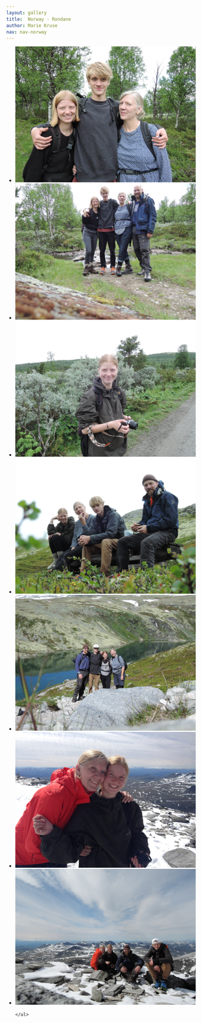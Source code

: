 ```yaml
---
layout: gallery
title:  Norway - Rondane
author: Marie Kruse
nav: nav-norway
---
```




<section class="slider loading">
  <div class="flexslider">
    <ul class="slides">
      <li data-thumb="img1.jpg">
        <img src="img1.jpg" />
      </li>
      <li data-thumb="img2.jpg">
        <img src="img2.jpg" />
      </li>
      <li data-thumb="img3.jpg">
        <img src="img3.jpg" />
      </li>
      <li data-thumb="img4.jpg">
        <img src="img4.jpg" />
      </li>
      <li data-thumb="img5.jpg">
        <img src="img5.jpg" />
      </li>
      <li data-thumb="img6.jpg">
        <img src="img6.jpg" />
      </li>
      <li data-thumb="img7.jpg">
        <img src="img7.jpg" />
      </li>

    </ul>
  </div>
</section>
